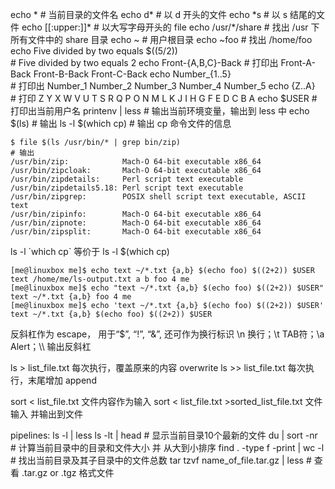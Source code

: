 echo *  # 当前目录的文件名
echo d* # 以 d 开头的文件
echo \*s  # 以 s 结尾的文件
echo [[:upper:]]\*   # 以大写字母开头的 file 
echo /usr/*/share  # 找出 /usr 下所有文件中的 share 目录
echo ~  # 用户根目录
echo ~foo # 找出 /home/foo
echo Five divided by two equals $((5/2))  
\# Five divided by two equals 2
echo Front-{A,B,C}-Back  #  打印出 Front-A-Back Front-B-Back Front-C-Back
echo Number_{1..5}   
\# 打印出 Number_1 Number_2 Number_3 Number_4 Number_5
echo {Z..A}  
\# 打印 Z Y X W V U T S R Q P O N M L K J I H G F E D C B A
echo $USER   # 打印出当前用户名
printenv | less   # 输出当前环境变量，输出到 less 中
echo $(ls)    # 输出
ls -l $(which cp)   # 输出 cp 命令文件的信息
```
$ file $(ls /usr/bin/* | grep bin/zip)   
# 输出
/usr/bin/zip:            Mach-O 64-bit executable x86_64
/usr/bin/zipcloak:       Mach-O 64-bit executable x86_64
/usr/bin/zipdetails:     Perl script text executable
/usr/bin/zipdetails5.18: Perl script text executable
/usr/bin/zipgrep:        POSIX shell script text executable, ASCII text
/usr/bin/zipinfo:        Mach-O 64-bit executable x86_64
/usr/bin/zipnote:        Mach-O 64-bit executable x86_64
/usr/bin/zipsplit:       Mach-O 64-bit executable x86_64
```
ls -l \`which cp\`  等价于  ls -l $(which cp) 
```
[me@linuxbox me]$ echo text ~/*.txt {a,b} $(echo foo) $((2+2)) $USER
text /home/me/ls-output.txt a b foo 4 me
[me@linuxbox me]$ echo "text ~/*.txt {a,b} $(echo foo) $((2+2)) $USER"
text ~/*.txt {a,b} foo 4 me
[me@linuxbox me]$ echo 'text ~/*.txt {a,b} $(echo foo) $((2+2)) $USER'
text ~/*.txt {a,b} $(echo foo) $((2+2)) $USER
```
反斜杠作为 escape， 用于“$”, “!”, “&”, 还可作为换行标识
\n 换行；\t TAB符；\a Alert；\\\ 输出反斜杠

ls > list_file.txt   每次执行，覆盖原来的内容 overwrite
ls >> list_file.txt  每次执行，末尾增加 append

sort < list_file.txt   文件内容作为输入
sort < list_file.txt >sorted_list_file.txt    文件输入 并输出到文件

pipelines:
ls -l | less
ls -lt | head    # 显示当前目录10个最新的文件
du | sort -nr   # 计算当前目录中的目录和文件大小 并 从大到小排序
find . -type f -print | wc -l  # 找出当前目录及其子目录中的文件总数
tar tzvf name_of_file.tar.gz | less   # 查看 .tar.gz or .tgz 格式文件


